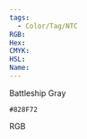 ```yaml
---
tags:
  - Color/Tag/NTC
RGB:
Hex:
CMYK:
HSL:
Name:
---
```

Battleship Gray
```palette
#828F72
```
RGB
